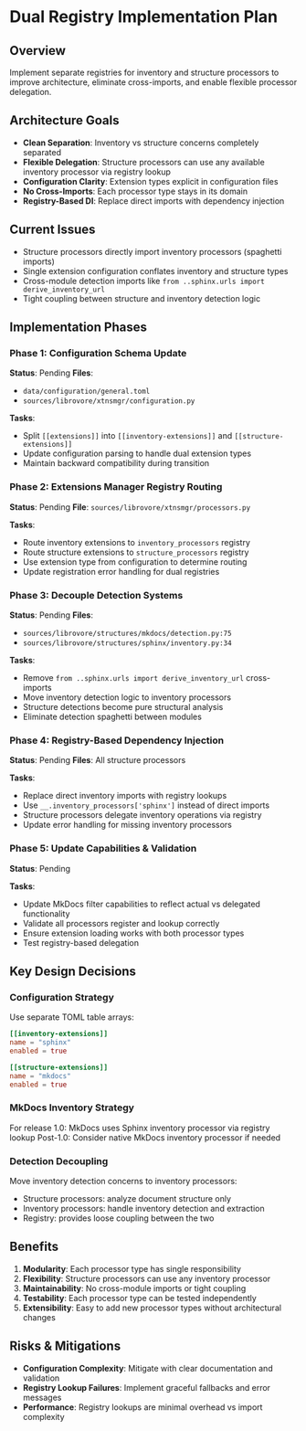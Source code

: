 # Dual Registry Implementation Plan

## Overview
Implement separate registries for inventory and structure processors to improve architecture, eliminate cross-imports, and enable flexible processor delegation.

## Architecture Goals
- **Clean Separation**: Inventory vs structure concerns completely separated
- **Flexible Delegation**: Structure processors can use any available inventory processor via registry lookup
- **Configuration Clarity**: Extension types explicit in configuration files
- **No Cross-Imports**: Each processor type stays in its domain
- **Registry-Based DI**: Replace direct imports with dependency injection

## Current Issues
- Structure processors directly import inventory processors (spaghetti imports)
- Single extension configuration conflates inventory and structure types
- Cross-module detection imports like `from ..sphinx.urls import derive_inventory_url`
- Tight coupling between structure and inventory detection logic

## Implementation Phases

### Phase 1: Configuration Schema Update
**Status**: Pending
**Files**: 
- `data/configuration/general.toml`
- `sources/librovore/xtnsmgr/configuration.py`

**Tasks**:
- Split `[[extensions]]` into `[[inventory-extensions]]` and `[[structure-extensions]]`
- Update configuration parsing to handle dual extension types
- Maintain backward compatibility during transition

### Phase 2: Extensions Manager Registry Routing  
**Status**: Pending
**File**: `sources/librovore/xtnsmgr/processors.py`

**Tasks**:
- Route inventory extensions to `inventory_processors` registry
- Route structure extensions to `structure_processors` registry  
- Use extension type from configuration to determine routing
- Update registration error handling for dual registries

### Phase 3: Decouple Detection Systems
**Status**: Pending
**Files**:
- `sources/librovore/structures/mkdocs/detection.py:75`
- `sources/librovore/structures/sphinx/inventory.py:34`

**Tasks**:
- Remove `from ..sphinx.urls import derive_inventory_url` cross-imports
- Move inventory detection logic to inventory processors
- Structure detections become pure structural analysis
- Eliminate detection spaghetti between modules

### Phase 4: Registry-Based Dependency Injection
**Status**: Pending
**Files**: All structure processors

**Tasks**:
- Replace direct inventory imports with registry lookups
- Use `__.inventory_processors['sphinx']` instead of direct imports
- Structure processors delegate inventory operations via registry
- Update error handling for missing inventory processors

### Phase 5: Update Capabilities & Validation
**Status**: Pending

**Tasks**:
- Update MkDocs filter capabilities to reflect actual vs delegated functionality
- Validate all processors register and lookup correctly
- Ensure extension loading works with both processor types
- Test registry-based delegation

## Key Design Decisions

### Configuration Strategy
Use separate TOML table arrays:
```toml
[[inventory-extensions]]
name = "sphinx"
enabled = true

[[structure-extensions]]  
name = "mkdocs"
enabled = true
```

### MkDocs Inventory Strategy
For release 1.0: MkDocs uses Sphinx inventory processor via registry lookup
Post-1.0: Consider native MkDocs inventory processor if needed

### Detection Decoupling
Move inventory detection concerns to inventory processors:
- Structure processors: analyze document structure only
- Inventory processors: handle inventory detection and extraction
- Registry: provides loose coupling between the two

## Benefits
1. **Modularity**: Each processor type has single responsibility
2. **Flexibility**: Structure processors can use any inventory processor
3. **Maintainability**: No cross-module imports or tight coupling
4. **Testability**: Each processor type can be tested independently
5. **Extensibility**: Easy to add new processor types without architectural changes

## Risks & Mitigations
- **Configuration Complexity**: Mitigate with clear documentation and validation
- **Registry Lookup Failures**: Implement graceful fallbacks and error messages
- **Performance**: Registry lookups are minimal overhead vs import complexity